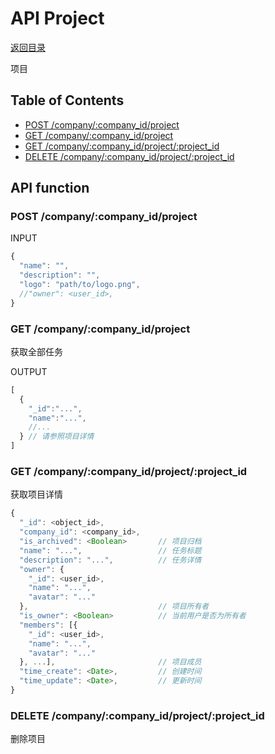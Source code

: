 # API Project

[返回目录](index.md)

项目

## Table of Contents

* [POST /company/:company_id/project](#post-company-company_id-project)
* [GET /company/:company_id/project](#get-company-company_id-project)
* [GET /company/:company_id/project/:project_id](#get-company-company_id-project-project_id)
* [DELETE /company/:company_id/project/:project_id](#delete-company-company_id-project-project_id)

## API function

### POST /company/:company_id/project

INPUT
```javascript
{
  "name": "",
  "description": "",
  "logo": "path/to/logo.png",
  //"owner": <user_id>,
}
```

### GET /company/:company_id/project

获取全部任务

OUTPUT
```javascript
[
  {
    "_id":"...",
    "name":"...",
    //...
  } // 请参照项目详情
]
```

### GET /company/:company_id/project/:project_id

获取项目详情

```javascript
{
  "_id": <object_id>,
  "company_id": <company_id>,
  "is_archived": <Boolean>       // 项目归档
  "name": "...",                 // 任务标题
  "description": "...",          // 任务详情
  "owner": {
    "_id": <user_id>,
    "name": "...",
    "avatar": "..."
  },                             // 项目所有者
  "is_owner": <Boolean>          // 当前用户是否为所有者
  "members": [{
    "_id": <user_id>,
    "name": "...",
    "avatar": "..."
  }, ...],                       // 项目成员
  "time_create": <Date>,         // 创建时间
  "time_update": <Date>,         // 更新时间
}
```

### DELETE /company/:company_id/project/:project_id

删除项目
